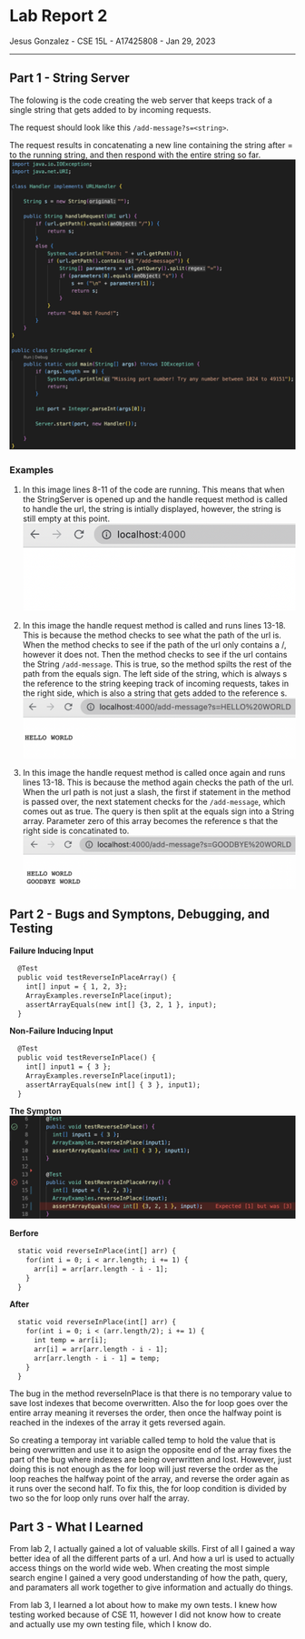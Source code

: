 # Lab Report 2
Jesus Gonzalez - CSE 15L - A17425808 - Jan 29, 2023

---
## Part 1 - String Server
The folowing is the code creating the web server that keeps track of a single string that gets added to by incoming requests.

The request should look like this `/add-message?s=<string>`.

The request results in concatenating a new line containing the string after = to the running string, and then respond with the entire string so far.
![Image](StringServer.png)
### Examples

1. In this image lines 8-11 of the code are running. This means that when the StringServer is opened up and the handle request method is called to handle the url, the string is intially displayed, however, the string is still empty at this point.
![Image](StringServer1.png)

2. In this image the handle request method is called and runs lines 13-18. This is because the method checks to see what the path of the url is. When the method checks to see if the path of the url only contains a /, however it does not. Then the method checks to see if the url contains the String `/add-message`. This is true, so the method spilts the rest of the path from the equals sign. The left side of the string, which is always s the reference to the string keeping track of incoming requests, takes in the right side, which is also a string that gets added to the reference s.
![Image](StringServer2.png)

3. In this image the handle request method is called once again and runs lines 13-18. This is because the method again checks the path of the url. When the url path is not just a slash, the first if statement in the method is passed over, the next statement checks for the `/add-message`, which comes out as true. The query is then split at the equals sign into a String array. Parameter zero of this array becomes the reference s that the right side is concatinated to.
![Image](StringServer3.png)

## Part 2 - Bugs and Symptons, Debugging, and Testing

**Failure Inducing Input**
```
  @Test
  public void testReverseInPlaceArray() {
    int[] input = { 1, 2, 3};
    ArrayExamples.reverseInPlace(input);
    assertArrayEquals(new int[] {3, 2, 1 }, input);
  }
```
**Non-Failure Inducing Input**
```
  @Test
  public void testReverseInPlace() {
    int[] input1 = { 3 };
    ArrayExamples.reverseInPlace(input1);
    assertArrayEquals(new int[] { 3 }, input1);
  }
```
**The Sympton**
![Imgae](Bug1.png)

**Berfore**
```
  static void reverseInPlace(int[] arr) {
    for(int i = 0; i < arr.length; i += 1) {
      arr[i] = arr[arr.length - i - 1];
    }
  }

```
**After**
```
  static void reverseInPlace(int[] arr) {
    for(int i = 0; i < (arr.length/2); i += 1) {
      int temp = arr[i];
      arr[i] = arr[arr.length - i - 1];
      arr[arr.length - i - 1] = temp;
    }
  }
```
The bug in the method reverseInPlace is that there is no temporary value to save lost indexes that become overwritten. Also the for loop goes over the entire array meaning it reverses the order, then once the halfway point is reached in the indexes of the array it gets reversed again.

So creating a temporay int variable called temp to hold the value that is being overwritten and use it to asign the opposite end of the array fixes the part of the bug where indexes are being overwritten and lost. However, just doing this is not enough as the for loop will just reverse the order as the loop reaches the halfway point of the array, and reverse the order again as it runs over the second half. To fix this, the for loop condition is divided by two so the for loop only runs over half the array.

## Part 3 - What I Learned
From lab 2, I actually gained a lot of valuable skills. First of all I gained a way better idea of all the different parts of a url. And how a url is used to actually access things on the world wide web. When creating the most simple search engine I gained a very good understanding of how the path, query, and paramaters all work together to give information and actually do things.

From lab 3, I learned a lot about how to make my own tests. I knew how testing worked because of CSE 11, however I did not know how to create and actually use my own testing file, which I know do.





